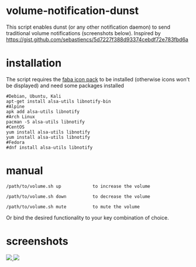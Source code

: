 # volume-notification-dunst
This script enables dunst (or any other notification daemon) to send traditional volume notifications (screenshots below).
Inspired by https://gist.github.com/sebastiencs/5d7227f388d93374cebdf72e783fbd6a


# installation
The script requires the <a href="https://github.com/snwh/faba-icon-theme.git">faba icon pack</a> to be installed (otherwise icons won't be displayed) and need some packages installed 
```
#Debian, Ubuntu, Kali
apt-get install alsa-utils libnotify-bin
#Alpine
apk add alsa-utils libnotify
#Arch Linux
pacman -S alsa-utils libnotify
#CentOS
yum install alsa-utils libnotify
yum install alsa-utils libnotify
#Fedora
#dnf install alsa-utils libnotify
```

# manual

```
/path/to/volume.sh up            to increase the volume

/path/to/volume.sh down          to decrease the volume

/path/to/volume.sh mute          to mute the volume
```

Or bind the desired functionality to your key combination of choice.
# screenshots
<a href="http://i.imgur.com/IKpZvez.png">
  <img src="http://imgur.com/IKpZvezl.png" />
</a>

<a href="http://i.imgur.com/JrsExYe.png">
  <img src="http://imgur.com/JrsExYel.png" />
</a>

